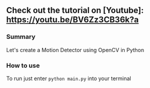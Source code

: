 ## Check out the tutorial on [Youtube]: https://youtu.be/BV6Zz3CB36k?a

### Summary
Let's create a Motion Detector using OpenCV in Python

### How to use
To run just enter `python main.py` into your terminal

